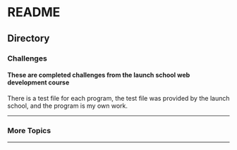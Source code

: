# README #
## Directory

### Challenges
#### These are completed challenges from the launch school web development course
There is a test file for each program, the test file was provided by the launch school, and the program is my own work.

--- 
### More Topics

--- 
